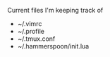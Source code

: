 Current files I'm keeping track of

* ~/.vimrc
* ~/.profile
* ~/.tmux.conf
* ~/.hammerspoon/init.lua
